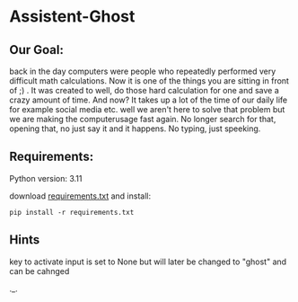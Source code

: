 # Assistent-Ghost

## Our Goal:
back in the day computers were people who repeatedly performed very difficult math calculations. Now it is one of the things you are sitting in front of ;) . It was created to well, do those hard calculation for one and save a crazy amount of time. And now? It takes up a lot of the time of our daily life for example social media etc. well we aren't here to solve that problem but we are making the computerusage fast again. No longer search for that, opening that, no just say it and it happens. No typing, just speeking.

## Requirements:

Python version: 3.11

download [requirements.txt](https://github.com/TobiasDemuth/Assistent-Ghost/blob/main/requirements.txt) and install:

	pip install -r requirements.txt

## Hints

key to activate input is set to None but will later be changed to "ghost" and can be cahnged

._.
